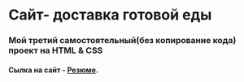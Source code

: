 # Сайт- доставка готовой еды
### Мой третий самостоятельный(без копирование кода) проект на HTML & CSS

#### Сылка на сайт - [Резюме](https://olirun.github.io/Project-3_Food_delivery_website/).
